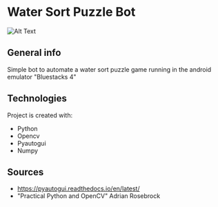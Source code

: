 # Water Sort Puzzle Bot
![Alt Text](https://drive.google.com/uc?export=view&id=16mVMz7WeWw5W9OaU-mfmQitajEjNd7kr)

## General info
Simple bot to automate a water sort puzzle game running in the android emulator "Bluestacks 4"

## Technologies
Project is created with:
* Python
* Opencv
* Pyautogui
* Numpy

## Sources
* https://pyautogui.readthedocs.io/en/latest/
* "Practical Python and OpenCV" Adrian Rosebrock
